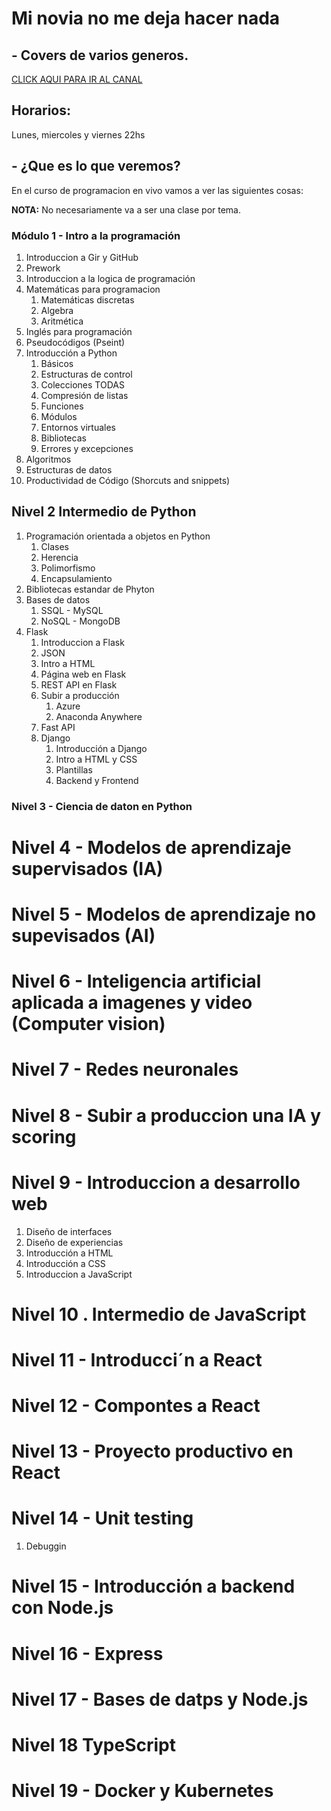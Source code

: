 # Mi novia no me deja hacer nada
## - Covers de varios generos.

[CLICK AQUI PARA IR AL CANAL](https://www.youtube.com/channel/UCykAD0WWJoPoIPo6vQBTnSQ)

## Horarios:
Lunes, miercoles y viernes 22hs 


## - ¿Que es lo que veremos?

En el curso de programacion en vivo vamos a ver las siguientes cosas: 

**NOTA:** No necesariamente va a ser una clase por tema.

### Módulo 1 - Intro a la programación 
1. Introduccion a Gir y GitHub
2. Prework
3. Introduccion a la logica de programación
4. Matemáticas para programacion
   1. Matemáticas discretas
   2. Algebra
   3. Aritmética
5. Inglés para programación
6. Pseudocódigos (Pseint)
7. Introducción a Python 
   1. Básicos
   2. Estructuras de control
   3. Colecciones TODAS
   4. Compresión de listas
   5. Funciones
   6. Módulos
   7. Entornos virtuales
   8. Bibliotecas
   9. Errores y excepciones  
8. Algoritmos
9. Estructuras de datos 
10. Productividad de Código (Shorcuts and snippets)

## Nivel 2 Intermedio de Python
1. Programación orientada a objetos en Python 
   1. Clases
   2. Herencia
   3. Polimorfismo
   4. Encapsulamiento
2. Bibliotecas estandar de Phyton
3. Bases de datos
   1. SSQL - MySQL
   2. NoSQL - MongoDB
4. Flask
   1. Introduccion a Flask
   2. JSON
   3. Intro a HTML
   3. Página web en Flask
   4. REST API en Flask
   5. Subir a producción
      1. Azure
      2. Anaconda Anywhere
   6. Fast API
   7. Django
      1. Introducción a Django
      2. Intro a HTML y CSS
      2. Plantillas
      3. Backend y Frontend

### Nivel 3 - Ciencia de daton en Python

# Nivel 4 - Modelos de aprendizaje supervisados (IA)

# Nivel 5 - Modelos de aprendizaje no supevisados (AI) 

# Nivel 6 - Inteligencia artificial aplicada a imagenes y video (Computer vision)

# Nivel 7 - Redes neuronales

# Nivel 8 - Subir a produccion una IA y scoring

# Nivel 9 - Introduccion a desarrollo web

1. Diseño de interfaces 
2. Diseño de experiencias 
1. Introducción a HTML
2. Introducción a CSS
3. Introduccion a JavaScript

# Nivel 10 . Intermedio de JavaScript

# Nivel 11 - Introducci´n a React

# Nivel 12 - Compontes a React

# Nivel 13 - Proyecto productivo en React 

# Nivel 14 - Unit testing
  1. Debuggin

# Nivel 15 - Introducción a backend con Node.js

# Nivel 16 - Express

# Nivel 17 - Bases de datps y Node.js

# Nivel 18 TypeScript

# Nivel 19 - Docker y Kubernetes 
